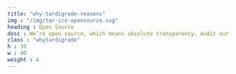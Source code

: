 ```yaml
---
title: "why-tardigrade-reasons"
img : "/img/tar-ico-opensource.svg"
heading : Open Source
desc : We’re open source, which means absolute transparency. Audit our code, read our white paper, and know exactly how everything works.
class : "whytardigrade"
h : 39
w : 40
weight : 4
---
```

